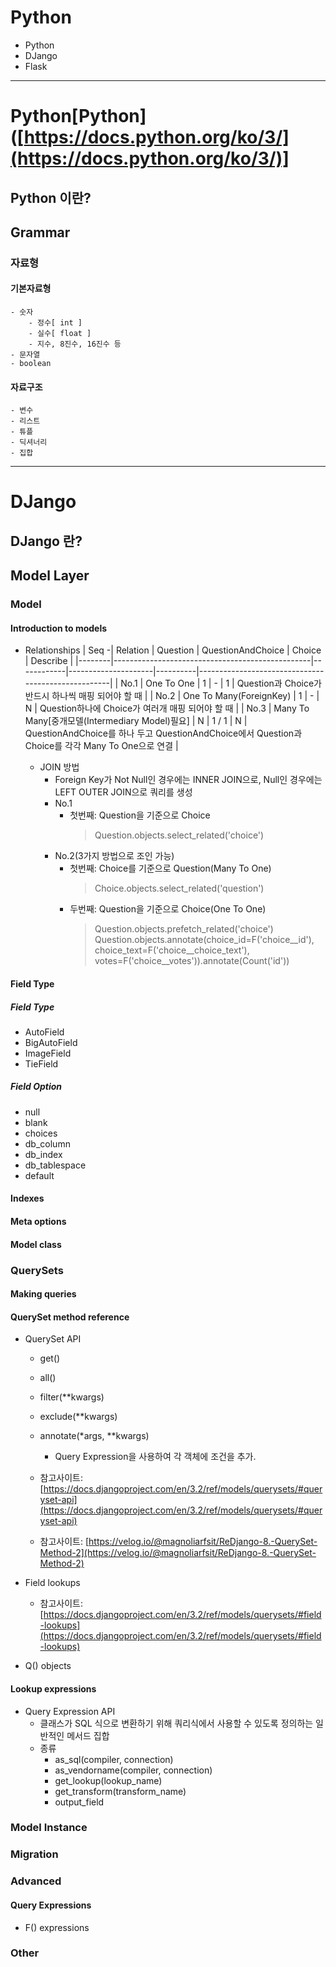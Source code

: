 # Python
  - Python
  - DJango
  - Flask


---
# Python[Python]([https://docs.python.org/ko/3/](https://docs.python.org/ko/3/)]

## Python 이란?

## Grammar
### 자료형
#### 기본자료형
    - 숫자
        - 정수[ int ]
        - 실수[ float ]
        - 지수, 8진수, 16진수 등
    - 문자열
    - boolean

#### 자료구조
    - 변수
    - 리스트
    - 튜플
    - 딕셔너리
    - 집합

---
# DJango

## DJango 란?

## Model Layer
### Model
#### Introduction to models
  - Relationships
    |  Seq  -|  Relation                                       |  Question  |  QuestionAndChoice  |  Choice  |  Describe                                          |
    |--------|-------------------------------------------------|------------|---------------------|----------|----------------------------------------------------|
    |  No.1  |  One To One                                     |      1     |          -          |     1    |  Question과 Choice가 반드시 하나씩 매핑 되어야 할 때  |
    |  No.2  |  One To Many(ForeignKey)                        |      1     |          -          |     N    |  Question하나에 Choice가 여러개 매핑 되어야 할 때     |
    |  No.3  |  Many To Many[중개모델(Intermediary Model)필요]  |      N     |        1 / 1        |     N    |  QuestionAndChoice를 하나 두고 QuestionAndChoice에서 Question과 Choice를 각각 Many To One으로 연결  |

    - JOIN 방법
      - Foreign Key가 Not Null인 경우에는 INNER JOIN으로, Null인 경우에는 LEFT OUTER JOIN으로 쿼리를 생성
      - No.1
        - 첫번째: Question을 기준으로 Choice
          > Question.objects.select_related('choice')
      - No.2(3가지 방법으로 조인 가능)
        - 첫번째: Choice를 기준으로 Question(Many To One)
          > Choice.objects.select_related('question')
        - 두번째: Question을 기준으로 Choice(One To One)
          > Question.objects.prefetch_related('choice')
          > Question.objects.annotate(choice_id=F('choice__id'), choice_text=F('choice__choice_text'), votes=F('choice__votes')).annotate(Count('id'))

#### Field Type
##### Field Type
  - AutoField
  - BigAutoField
  - ImageField
  - TieField

##### Field Option
  - null
  - blank
  - choices
  - db_column
  - db_index
  - db_tablespace
  - default

#### Indexes
#### Meta options
#### Model class

### QuerySets
#### Making queries
#### QuerySet method reference
  - QuerySet API
    - get()
    - all()
    - filter(**kwargs)
    - exclude(**kwargs)
    - annotate(*args, **kwargs)
      - Query Expression을 사용하여 각 객체에 조건을 추가.

    - 참고사이트: [https://docs.djangoproject.com/en/3.2/ref/models/querysets/#queryset-api](https://docs.djangoproject.com/en/3.2/ref/models/querysets/#queryset-api)
    - 참고사이트: [https://velog.io/@magnoliarfsit/ReDjango-8.-QuerySet-Method-2](https://velog.io/@magnoliarfsit/ReDjango-8.-QuerySet-Method-2)

  - Field lookups
    - 참고사이트: [https://docs.djangoproject.com/en/3.2/ref/models/querysets/#field-lookups](https://docs.djangoproject.com/en/3.2/ref/models/querysets/#field-lookups)

  - Q() objects

#### Lookup expressions
  - Query Expression API
    - 클래스가 SQL 식으로 변환하기 위해 쿼리식에서 사용할 수 있도록 정의하는 일반적인 메서드 집합
    - 종류
      - as_sql(compiler, connection)
      - as_vendorname(compiler, connection)
      - get_lookup(lookup_name)
      - get_transform(transform_name)
      - output_field

### Model Instance

### Migration

### Advanced
#### Query Expressions
  - F() expressions

### Other

